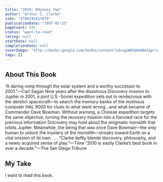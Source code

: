 ```yaml
---
title: "2010: Odyssey Two"
author: "Arthur C. Clarke"
isbn: "9780345413970"
publicationDate: "1997-02-25"
pageCount: 291
status: "want-to-read"
rating: null
startDate: null
completionDate: null
coverImage: "http://books.google.com/books/content?id=ugaNEAAAQBAJ&printsec=frontcover&img=1&zoom=1&source=gbs_api"
tags: []
---
```


## About This Book

“A daring romp through the solar system and a worthy successor to 2001.”—Carl Sagan Nine years after the disastrous Discovery mission to Jupiter in 2001, a joint U.S.-Soviet expedition sets out to rendezvous with the derelict spacecraft—to search the memory banks of the mutinous computer HAL 9000 for clues to what went wrong…and what became of Commander Dave Bowman. Without warning, a Chinese expedition targets the same objective, turning the recovery mission into a frenzied race for the precious information Discovery may hold about the enigmatic monolith that orbits Jupiter. Meanwhile, the being that was once Dave Bowman—the only human to unlock the mystery of the monolith—streaks toward Earth on a vital mission of its own . . . “Clarke deftly blends discovery, philosophy, and a newly acquired sense of play.”—Time “2010 is easily Clarke’s best book in over a decade.”—The San Diego Tribune

## My Take

I want to read this book.
